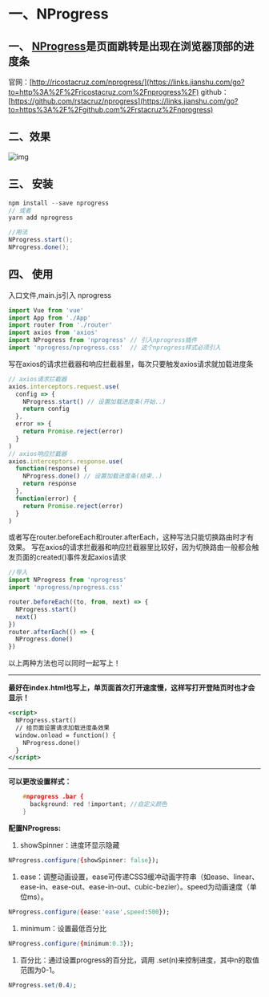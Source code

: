 # 一、NProgress

## 一、 [NProgress](https://links.jianshu.com/go?to=http%3A%2F%2Fricostacruz.com%2Fnprogress%2F)是页面跳转是出现在浏览器顶部的进度条

 官网：[http://ricostacruz.com/nprogress/](https://links.jianshu.com/go?to=http%3A%2F%2Fricostacruz.com%2Fnprogress%2F)
 github：[https://github.com/rstacruz/nprogress](https://links.jianshu.com/go?to=https%3A%2F%2Fgithub.com%2Frstacruz%2Fnprogress)

## 二、效果

![img](https://upload-images.jianshu.io/upload_images/14206649-e7f3c2bd565446eb.png?imageMogr2/auto-orient/strip|imageView2/2/format/webp)

## 三、 安装

```csharp
npm install --save nprogress 
// 或者
yarn add nprogress

//用法
NProgress.start();
NProgress.done();
```

## 四、 使用

入口文件,main.js引入 nprogress

```jsx
import Vue from 'vue'
import App from './App'
import router from './router'
import axios from 'axios'
import NProgress from 'nprogress' // 引入nprogress插件
import 'nprogress/nprogress.css'  // 这个nprogress样式必须引入
```

写在axios的请求拦截器和响应拦截器里，每次只要触发axios请求就加载进度条

```jsx
// axios请求拦截器
axios.interceptors.request.use(
  config => {
    NProgress.start() // 设置加载进度条(开始..)
    return config
  },
  error => {
    return Promise.reject(error)
  }
)
// axios响应拦截器
axios.interceptors.response.use(
  function(response) {
    NProgress.done() // 设置加载进度条(结束..)
    return response
  },
  function(error) {
    return Promise.reject(error)
  }
)
```

或者写在router.beforeEach和router.afterEach，这种写法只能切换路由时才有效果。
 写在axios的请求拦截器和响应拦截器里比较好，因为切换路由一般都会触发页面的created()事件发起axios请求



```jsx
//导入
import NProgress from 'nprogress'
import 'nprogress/nprogress.css'

router.beforeEach((to, from, next) => {
  NProgress.start()
  next()
})
router.afterEach(() => {
  NProgress.done()
})
```

以上两种方法也可以同时一起写上！

------

**最好在index.html也写上，单页面首次打开速度慢，这样写打开登陆页时也才会显示！**



```xml
<script>
  NProgress.start()
  // 给页面设置请求加载进度条效果
  window.onload = function() {
    NProgress.done()
  }
</script>
```

------

**可以更改设置样式：**

```cpp
    #nprogress .bar {
      background: red !important; //自定义颜色
    }
```

**配置NProgress:**

1. showSpinner：进度环显示隐藏

```css
NProgress.configure({showSpinner: false});
```

1. ease：调整动画设置，ease可传递CSS3缓冲动画字符串（如ease、linear、ease-in、ease-out、ease-in-out、cubic-bezier）。speed为动画速度（单位ms）。

```css
NProgress.configure({ease:'ease',speed:500});
```

1. minimum：设置最低百分比

```css
NProgress.configure({minimum:0.3});
```

1. 百分比：通过设置progress的百分比，调用 .set(n)来控制进度，其中n的取值范围为0-1。

```css
NProgress.set(0.4);
```


